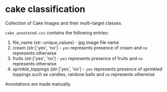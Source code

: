 # cake classification
Collection of Cake Images and their multi-target classes.

`cake_annotated.csv` contains the following entries:
1. file_name (str: unique_values) - jpg image file name 
2. cream (str:['yes', 'no'] - `yes` represents presence of cream and `no` represents otherwise
3. fruits (str:['yes', 'no'] - `yes` represents presence of fruits and `no` represents otherwise
4. sprinkle_toppings (str:['yes', 'no'] - `yes` represents presence of sprinkled toppings such as candies, rainbow balls and `no` represents otherwise

Annotations are made manually.
